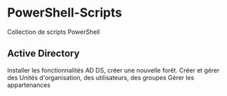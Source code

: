 # PowerShell-Scripts

Collection de scripts PowerShell

## Active Directory

Installer les fonctionnalités AD DS, créer une nouvelle forêt.
Créer et gérer des Unités d'organisation, des utilisateurs, des groupes
Gérer les appartenances
